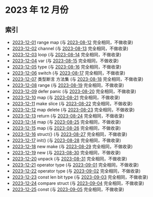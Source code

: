# 2023 年 12 月份

## 索引

- [2023-12-01](#) range map (与 [2023-08-12](../08/12/README.md) 完全相同，不做收录)
- [2023-12-02](#) channel (与 [2023-08-13](../08/13/README.md) 完全相同，不做收录)
- [2023-12-03](#) loop (与 [2023-08-14](../08/14/README.md) 完全相同，不做收录)
- [2023-12-04](#) var (与 [2023-08-15](../08/15/README.md) 完全相同，不做收录)
- [2023-12-05](#) type (与 [2023-08-16](../08/16/README.md) 完全相同，不做收录)
- [2023-12-06](#) switch (与 [2023-08-17](../08/17/README.md) 完全相同，不做收录)
- [2023-12-07](#) 类型断言 方法集 (与 [2023-08-18](../08/18/README.md) 完全相同，不做收录)
- [2023-12-08](#) range (与 [2023-08-19](../08/19/README.md) 完全相同，不做收录)
- [2023-12-09](#) defer panic (与 [2023-08-20](../08/20/README.md) 完全相同，不做收录)
- [2023-12-10](#) map (与 [2023-08-21](../08/21/README.md) 完全相同，不做收录)
- [2023-12-11](#) make slice (与 [2023-08-22](../08/22/README.md) 完全相同，不做收录)
- [2023-12-12](#) map delete (与 [2023-08-23](../08/23/README.md) 完全相同，不做收录)
- [2023-12-13](#) return (与 [2023-08-24](../08/24/README.md) 完全相同，不做收录)
- [2023-12-14](#) map (与 [2023-08-25](../08/25/README.md) 完全相同，不做收录)
- [2023-12-15](#) map (与 [2023-08-26](../08/26/README.md) 完全相同，不做收录)
- [2023-12-16](#) struct{} (与 [2023-08-27](../08/27/README.md) 完全相同，不做收录)
- [2023-12-17](#) init() (与 [2023-08-28](../08/28/README.md) 完全相同，不做收录)
- [2023-12-18](#) new make (与 [2023-08-29](../08/29/README.md) 完全相同，不做收录)
- [2023-12-19](#) new (与 [2023-08-30](../08/30/README.md) 完全相同，不做收录)
- [2023-12-20](#) unpack (与 [2023-08-31](../08/31/README.md) 完全相同，不做收录)
- [2023-12-21](#) operator type (与 [2023-09-01](../09/01/README.md) 完全相同，不做收录)
- [2023-12-22](#) operator type (与 [2023-09-02](../09/02/README.md) 完全相同，不做收录)
- [2023-12-23](#) const len bit type (与 [2023-09-03](../09/03/README.md) 完全相同，不做收录)
- [2023-12-24](#) compare struct (与 [2023-09-04](../09/04/README.md) 完全相同，不做收录)
- [2023-12-25](#) const (与 [2023-09-05](../09/05/README.md) 完全相同，不做收录)
